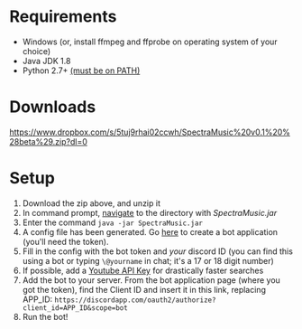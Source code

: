 # Requirements
* Windows (or, install ffmpeg and ffprobe on operating system of your choice)
* Java JDK 1.8
* Python 2.7+ [(must be on PATH)](https://www.google.com/search?q=add+python+to+system+path)

# Downloads
https://www.dropbox.com/s/5tuj9rhai02ccwh/SpectraMusic%20v0.1%20%28beta%29.zip?dl=0

# Setup
1. Download the zip above, and unzip it
2. In command prompt, [navigate](https://www.google.com/#q=how+to+navigate+in+cmd+prompt) to the directory with _SpectraMusic.jar_
3. Enter the command `java -jar SpectraMusic.jar`
4. A config file has been generated. Go [here](https://discordapp.com/developers/applications/me/create) to create a bot application (you'll need the token).
5. Fill in the config with the bot token and _your_ discord ID (you can find this using a bot or typing `\@yourname` in chat; it's a 17 or 18 digit number)
6. If possible, add a [Youtube API Key](https://console.developers.google.com/apis/dashboard) for drastically faster searches
7. Add the bot to your server. From the bot application page (where you got the token), find the Client ID and insert it in this link, replacing APP_ID: `​https://discordapp.com/oauth2/authorize?client_id=APP_ID&scope=bot`
8. Run the bot!
